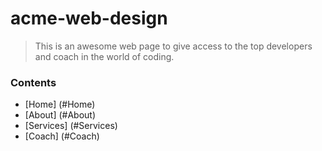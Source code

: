 # acme-web-design
> This is an awesome web page to give access to the top developers and coach in the world of coding.

### Contents

- [Home] (#Home)
- [About] (#About)
- [Services] (#Services)
- [Coach] (#Coach)